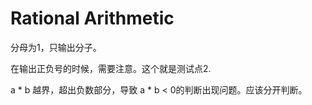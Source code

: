 # Rational Arithmetic

分母为1，只输出分子。

在输出正负号的时候，需要注意。这个就是测试点2.

a * b 越界，超出负数部分，导致 a * b < 0的判断出现问题。应该分开判断。
